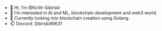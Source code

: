 - 👋 Hi, I’m @Kirillr-Sibirski
- 👀 I’m interested in AI and ML, blockchain development and web3 world.
- 💞️ Currently looking into blockchain creation using Golang.
- 📫 Discord: Sibirski#9631
